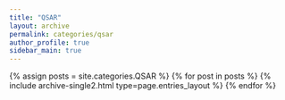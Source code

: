 ```yaml
---
title: "QSAR"
layout: archive
permalink: categories/qsar
author_profile: true
sidebar_main: true
---
```


{% assign posts = site.categories.QSAR %}
{% for post in posts %} {% include archive-single2.html type=page.entries_layout %} {% endfor %}
